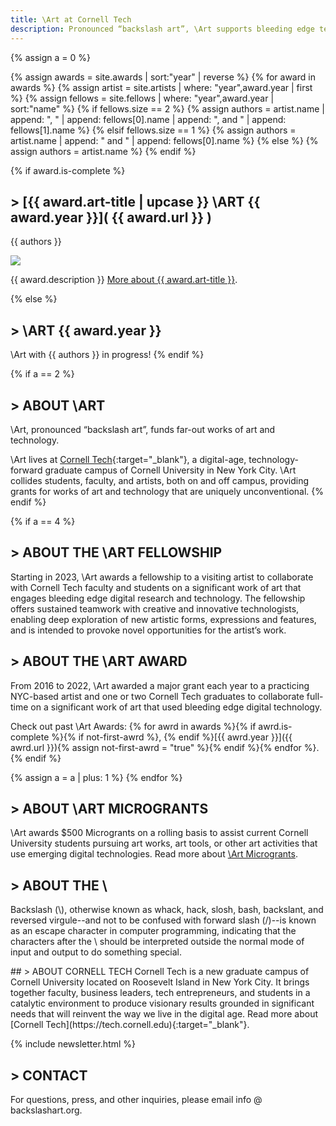 ```yaml
---
title: \Art at Cornell Tech
description: Pronounced “backslash art”, \Art supports bleeding edge technological interventions into artistic practice.
---
```


{% assign a = 0 %}

{% assign awards = site.awards | sort:"year" | reverse %}
{% for award in awards %}
{% assign artist = site.artists | where: "year",award.year | first %}
{% assign fellows = site.fellows | where: "year",award.year | sort:"name" %}
{% if fellows.size == 2 %}
{% assign authors = artist.name | append: ", " | append: fellows[0].name | append: ", and " | append: fellows[1].name %}
{% elsif fellows.size == 1 %}
{% assign authors = artist.name | append: " and " | append: fellows[0].name %}
{% else %}
{% assign authors = artist.name %}
{% endif %}

{% if award.is-complete %}

## > [{{ award.art-title | upcase }} \ART {{ award.year }}]( {{ award.url }} )

{{ authors }}

<p class="banner"><a href="{{ award.url }}"><img src="{{ award.banner }}"></a></p>
{{ award.description }} <a href="{{ award.url }}">More about {{ award.art-title }}</a>.

{% else %}
## > \ART {{ award.year }}
\Art with {{ authors }} in progress!
{% endif %}

{% if a == 2 %}

## > <a name="about"></a>ABOUT \ART

\Art, pronounced “backslash art”, funds far-out works of art and technology. 

\Art lives at [Cornell Tech](http://tech.cornell.edu/){:target="\_blank"}, a digital-age, technology-forward graduate campus of Cornell University in New York City. \Art collides students, faculty, and artists, both on and off campus, providing grants for works of art and technology that are uniquely unconventional.
{% endif %}

{% if a == 4 %}

## > <a name="award"></a>ABOUT THE \ART FELLOWSHIP

Starting in 2023, \Art awards a fellowship to a visiting artist to collaborate with Cornell Tech faculty and students on a significant work of art that engages bleeding edge digital research and technology. The fellowship offers sustained teamwork with creative and innovative technologists, enabling deep exploration of new artistic forms, expressions and features, and is intended to provoke novel opportunities for the artist’s work.

## > ABOUT THE \ART AWARD

From 2016 to 2022, \Art awarded a major grant each year to a practicing NYC-based artist and one or two Cornell Tech graduates to collaborate full-time on a significant work of art that used bleeding edge digital technology.

Check out past \Art Awards: {% for awrd in awards %}{% if awrd.is-complete %}{% if not-first-awrd %}, {% endif %}[{{ awrd.year }}]({{ awrd.url }}){% assign not-first-awrd = "true" %}{% endif %}{% endfor %}.
{% endif %}

{% assign a = a | plus: 1 %}
{% endfor %}

## > <a name="microgrants"></a>ABOUT \ART MICROGRANTS

\Art awards $500 Microgrants on a rolling basis to assist current Cornell University students pursuing art works, art tools, or other art activities that use emerging digital technologies. Read more about [\Art Microgrants](/microgrants/).

## > ABOUT THE \

Backslash (\\), otherwise known as whack, hack, slosh, bash, backslant, and reversed virgule\-\-and not to be confused with forward slash (/)\-\-is known as an escape character in computer programming, indicating that the characters after the \ should be interpreted outside the normal mode of input and output to do something special.

<div id="about-CT" markdown="1">
## > ABOUT CORNELL TECH
Cornell Tech is a new graduate campus of Cornell University located on Roosevelt Island in New York City. It brings together faculty, business leaders, tech entrepreneurs, and students in a catalytic environment to produce visionary results grounded in significant needs that will reinvent the way we live in the digital age. Read more about [Cornell Tech](https://tech.cornell.edu){:target="_blank"}.
<div id="CT-logo"></div>
</div>

{% include newsletter.html %}

## > CONTACT

For questions, press, and other inquiries, please email info @ backslashart.org.
